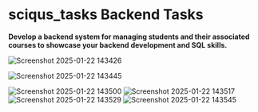 # sciqus_tasks Backend Tasks
**Develop a backend system for managing students and their associated courses to
showcase your backend development and SQL skills.**

![Screenshot 2025-01-22 143426](https://github.com/user-attachments/assets/392c6b3c-5c33-4f6e-8c8f-c72790701dcb)

![Screenshot 2025-01-22 143445](https://github.com/user-attachments/assets/0120da53-244f-4559-a006-37252bc912d8)

![Screenshot 2025-01-22 143500](https://github.com/user-attachments/assets/f09cdc41-e925-4415-b2f3-f6d97ea69aef)
![Screenshot 2025-01-22 143517](https://github.com/user-attachments/assets/8cb2c572-5f90-4eb6-8d38-4777105e9959)
![Screenshot 2025-01-22 143529](https://github.com/user-attachments/assets/081691e2-bba7-4f32-a43e-6cd199caf9d0)
![Screenshot 2025-01-22 143545](https://github.com/user-attachments/assets/383ecdbb-dd25-4967-afe6-9bb02510c4f9)

